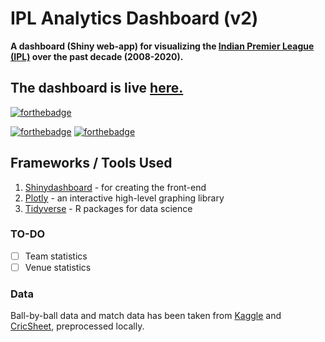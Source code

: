 
# IPL Analytics Dashboard (v2)

**A dashboard (Shiny web-app) for visualizing the [Indian Premier League (IPL)](http://www.iplt20.com/) over the past decade (2008-2020).**

## The dashboard is live [here.](https://lakshyaag.shinyapps.io/IPLDashboard/)
[![forthebadge](https://forthebadge.com/images/badges/check-it-out.svg)](https://lakshyaag.shinyapps.io/IPLDashboard/)

[![forthebadge](https://forthebadge.com/images/badges/built-with-love.svg)](#) [![forthebadge](https://forthebadge.com/images/badges/powered-by-responsibility.svg)](https://www.instagram.com/lakshyaag)


## Frameworks / Tools Used
1. [Shinydashboard](https://rstudio.github.io/shinydashboard/) - for creating the front-end
2. [Plotly](https://plot.ly/r/) - an interactive high-level graphing library
3. [Tidyverse](http://tidyverse.org/) - R packages for data science

### TO-DO
- [ ] Team statistics
- [ ] Venue statistics

### Data
Ball-by-ball data and match data has been taken from [Kaggle](https://www.kaggle.com/manasgarg/ipl) and [CricSheet](http://cricsheet.org/), preprocessed locally.

